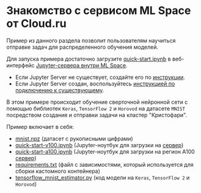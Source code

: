 # Знакомство с сервисом ML Space от Cloud.ru

Пример из данного раздела позволит пользователям научиться отправке задач для распределенного обучения моделей.

Для запуска примера достаточно загрузите [quick-start.ipynb](quick-start.ipynb) в веб-интерфейс [Jupyter-сервера внутри ML Space](https://console.cloud.ru/projects/).

- Если Jupyter Server не существует, создайте его по [инструкции](https://cloud.ru/ru/docs/aicloud/mlspace/concepts/guides/guides__jupyter/environments__environments__jupyter-server__create-new-jupyter-server.html).
- Если Jupyter Server создан, воспользуйтесь [инструкцией по подключению к существующему](https://cloud.ru/ru/docs/aicloud/mlspace/concepts/guides/guides__jupyter/environments__environments__jupyter-server__connect-to-exist.html).

В этом примере происходит обучение сверточной нейронной сети с помощью библиотек `Keras`, `TensorFlow 2` и `Horovod` на датасете `MNIST` посредством создания и отправки задачи на кластер "Кристофари".

Пример включает в себя:

 * [mnist.npz](mnist.npz) (датасет с рукописными цифрами)
 * [quick-start-v100.ipynb](quick-start-v100.ipynb) (Jupyter-ноутбук для загрузки на [сервер](https://console.cloud.ru/projects/))
 * [quick-start-a100.ipynb](quick-start-a100.ipynb) (Jupyter-ноутбук для загрузки на регион A100 [сервер](https://console.cloud.ru/projects/))
 * [requirements.txt](requirements.txt) (файл с зависимостями, который используется для сборки кастомного контейнера)
 * [tensorflow_mnist_estimator.py](tensorflow_mnist_estimator.py) (код модели на `Keras`, `TensorFlow 2` и `Horovod`)

